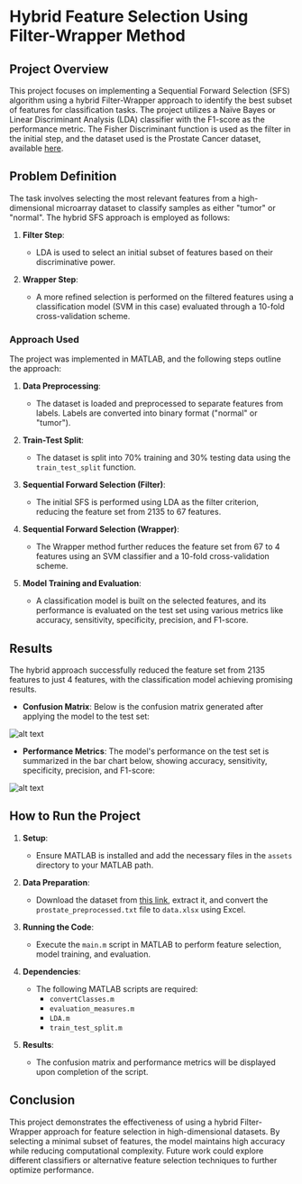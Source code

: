 # Hybrid Feature Selection Using Filter-Wrapper Method

## Project Overview

This project focuses on implementing a Sequential Forward Selection (SFS) algorithm using a hybrid Filter-Wrapper approach to identify the best subset of features for classification tasks. The project utilizes a Naïve Bayes or Linear Discriminant Analysis (LDA) classifier with the F1-score as the performance metric. The Fisher Discriminant function is used as the filter in the initial step, and the dataset used is the Prostate Cancer dataset, available [here](http://ico2s.org/data/instances/microarray/).

## Problem Definition

The task involves selecting the most relevant features from a high-dimensional microarray dataset to classify samples as either "tumor" or "normal". The hybrid SFS approach is employed as follows:

1. **Filter Step**:
   - LDA is used to select an initial subset of features based on their discriminative power.
   
2. **Wrapper Step**:
   - A more refined selection is performed on the filtered features using a classification model (SVM in this case) evaluated through a 10-fold cross-validation scheme.

### Approach Used

The project was implemented in MATLAB, and the following steps outline the approach:

1. **Data Preprocessing**:
   - The dataset is loaded and preprocessed to separate features from labels. Labels are converted into binary format ("normal" or "tumor").

2. **Train-Test Split**:
   - The dataset is split into 70% training and 30% testing data using the `train_test_split` function.

3. **Sequential Forward Selection (Filter)**:
   - The initial SFS is performed using LDA as the filter criterion, reducing the feature set from 2135 to 67 features.

4. **Sequential Forward Selection (Wrapper)**:
   - The Wrapper method further reduces the feature set from 67 to 4 features using an SVM classifier and a 10-fold cross-validation scheme.

5. **Model Training and Evaluation**:
   - A classification model is built on the selected features, and its performance is evaluated on the test set using various metrics like accuracy, sensitivity, specificity, precision, and F1-score.

## Results

The hybrid approach successfully reduced the feature set from 2135 features to just 4 features, with the classification model achieving promising results.

- **Confusion Matrix**: Below is the confusion matrix generated after applying the model to the test set:

![alt text](https://github.com/HosseinRezaei951/Statistical_Pattern_Recognition_Course/blob/main/Exercise/6/results/confusion_matrix.jpg)

- **Performance Metrics**: The model's performance on the test set is summarized in the bar chart below, showing accuracy, sensitivity, specificity, precision, and F1-score:

![alt text](https://github.com/HosseinRezaei951/Statistical_Pattern_Recognition_Course/blob/main/Exercise/6/results/results.jpg)

## How to Run the Project

1. **Setup**:
   - Ensure MATLAB is installed and add the necessary files in the `assets` directory to your MATLAB path.

2. **Data Preparation**:
   - Download the dataset from [this link](http://ico2s.org/data/instances/microarray/), extract it, and convert the `prostate_preprocessed.txt` file to `data.xlsx` using Excel.

3. **Running the Code**:
   - Execute the `main.m` script in MATLAB to perform feature selection, model training, and evaluation.

4. **Dependencies**:
   - The following MATLAB scripts are required:
     - `convertClasses.m`
     - `evaluation_measures.m`
     - `LDA.m`
     - `train_test_split.m`

5. **Results**:
   - The confusion matrix and performance metrics will be displayed upon completion of the script.

## Conclusion

This project demonstrates the effectiveness of using a hybrid Filter-Wrapper approach for feature selection in high-dimensional datasets. By selecting a minimal subset of features, the model maintains high accuracy while reducing computational complexity. Future work could explore different classifiers or alternative feature selection techniques to further optimize performance.
